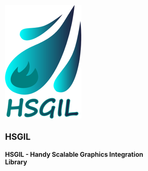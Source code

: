 <img src="other/res/logo.png?raw=true" width="50%">

# HSGIL
## HSGIL - Handy Scalable Graphics Integration Library
